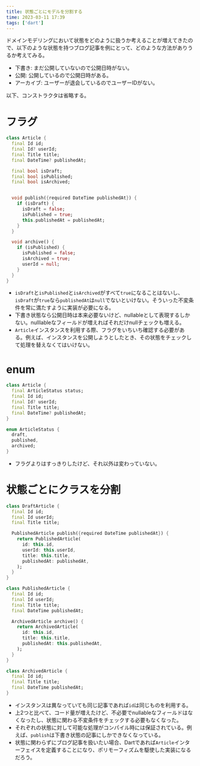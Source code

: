 ```yaml
---
title: 状態ごとにモデルを分割する
time: 2023-03-11 17:39
tags: ['dart']
---
```


ドメインモデリングにおいて状態をどのように扱うか考えることが増えてきたので、以下のような状態を持つブログ記事を例にとって、どのような方法がありうるか考えてみる。

- 下書き: まだ公開していないので公開日時がない。
- 公開: 公開しているので公開日時がある。
- アーカイブ: ユーザーが退会しているのでユーザーIDがない。

以下、コンストラクタは省略する。

# フラグ

```dart
class Article {
  final Id id;
  final Id? userId;
  final Title title;
  final DateTime? publishedAt;

  final bool isDraft;
  final bool isPublished;
  final bool isArchived;


  void publish({required DateTime publishedAt}) {
    if (isDraft) {
      isDraft = false;
      isPublished = true;
      this.publishedAt = publishedAt;
    }
  }

  void archive() {
    if (isPublished) {
      isPublished = false;
      isArchived = true;
      userId = null;
    }
  }
}
```

- `isDraft`と`isPublished`と`isArchived`がすべて`true`になることはないし、`isDraft`が`true`なら`publishedAt`は`null`でないといけない。そういった不変条件を常に満たすように実装が必要になる。
- 下書き状態なら公開日時は本来必要ないけど、nullableとして表現するしかない。nulllableなフィールドが増えればそれだけnullチェックも増える。
- `Article`インスタンスを利用する際、フラグをいちいち確認する必要がある。例えば、インスタンスを公開しようとしたとき、その状態をチェックして処理を替えなくてはいけない。

# enum

```dart
class Article {
  final ArticleStatus status;
  final Id id;
  final Id? userId;
  final Title title;
  final DateTime? publishedAt;
}

enum ArticleStatus {
  draft,
  published,
  archived;
}
```

- フラグよりはすっきりしたけど、それ以外は変わっていない。

# 状態ごとにクラスを分割

```dart
class DraftArticle {
  final Id id;
  final Id userId;
  final Title title;

  PublishedArticle publish({required DateTime publishedAt}) {
    return PublishedArticle(
      id: this.id,
      userId: this.userId,
      title: this.title,
      publishedAt: publishedAt,
    );
  }
}
```

```dart
class PublishedArticle {
  final Id id;
  final Id userId;
  final Title title;
  final DateTime publishedAt;

  ArchivedArticle archive() {
    return ArchivedArticle(
      id: this.id,
      title: this.title,
      publishedAt: this.publishedAt,
    );
  }
}
```

```dart
class ArchivedArticle {
  final Id id;
  final Title title;
  final DateTime publishedAt;
}
```

- インスタンスは異なっていても同じ記事であれば`id`は同じものを利用する。
- 上2つと比べて、コード量が増えたけど、不必要でnullableなフィールドはなくなったし、状態に関わる不変条件をチェックする必要もなくなった。
- それぞれの状態に対して可能な処理がコンパイル時には保証されている。例えば、`publish`は下書き状態の記事にしかできなくなっている。
- 状態に関わらずにブログ記事を扱いたい場合、Dartであれば`Article`インターフェイスを定義することになり、ポリモーフィズムを駆使した実装になるだろう。
